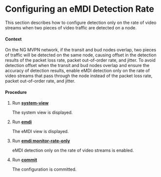 Configuring an eMDI Detection Rate
==================================

This section describes how to configure detection only on the rate of video streams when two pieces of video traffic are detected on a node.

#### Context

On the NG MVPN network, if the transit and bud nodes overlap, two pieces of traffic will be detected on the same node, causing offset in the detection results of the packet loss rate, packet out-of-order rate, and jitter. To avoid detection offset when the transit and bud nodes overlap and ensure the accuracy of detection results, enable eMDI detection only on the rate of video streams that pass through the node instead of the packet loss rate, packet out-of-order rate, and jitter.


#### Procedure

1. Run [**system-view**](cmdqueryname=system-view)
   
   
   
   The system view is displayed.
2. Run [**emdi**](cmdqueryname=emdi)
   
   
   
   The eMDI view is displayed.
3. Run [**emdi monitor-rate-only**](cmdqueryname=emdi+monitor-rate-only)
   
   
   
   eMDI detection only on the rate of video streams is enabled.
4. Run [**commit**](cmdqueryname=commit)
   
   
   
   The configuration is committed.